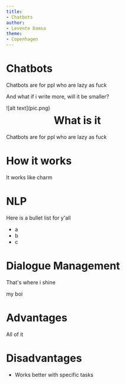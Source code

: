 ```yaml
---
title:
- Chatbots
author:
- Levente Damsa
theme:
- Copenhagen
---
```


# Chatbots

Chatbots are for ppl who are lazy as fuck

And what if i write more, will it be smaller?

 
<div style="float:left;margin:0 10px 10px 0" markdown="1">
   ![alt text](pic.png)
</div>

# What is it 

Chatbots are for ppl who are lazy as fuck

# How it works 

It works like charm

# NLP
Here is a bullet list for y'all 

+ a
+ b
+ c

# Dialogue Management
That's where i shine

my boi
# Advantages
All of it 
# Disadvantages

+ Works better with specific tasks
